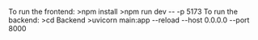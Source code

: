 To run the frontend:
    >npm install 
    >npm run dev -- -p 5173
To run the backend:
    >cd Backend
    >uvicorn main:app --reload --host 0.0.0.0 --port 8000
